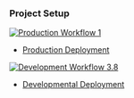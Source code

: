 ### Project Setup

[![Production Workflow 1](https://github.com/iua6/finalflaskproject4/actions/workflows/prod.yml/badge.svg)](https://github.com/iua6/flaskauthproject3/actions/workflows/prod.yml)

* [Production Deployment](https://iua6-prodfinalflask.herokuapp.com/)


[![Development Workflow 3.8](https://github.com/iua6/finalflaskproject4/actions/workflows/dev.yml/badge.svg)](https://github.com/iua6/flaskauthproject3/actions/workflows/dev.yml)

* [Developmental Deployment](https://iua6-devfinalflask.herokuapp.com/)

